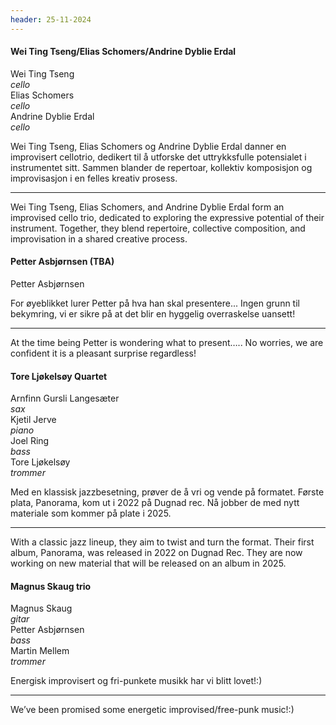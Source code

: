 ```yaml
---
header: 25-11-2024
---
```


<div class="band">
    <h4 class="band-name">Wei Ting Tseng/<wbr>Elias Schomers/<wbr>Andrine Dyblie Erdal</h4>
    <div class="band-info">
        <div class="band-members">
            Wei Ting Tseng<br> <em>cello</em><br>
            Elias Schomers<br> <em>cello</em><br>
            Andrine Dyblie Erdal<br> <em>cello</em>
        </div>
        <div class="band-text">
            <p>Wei Ting Tseng, Elias Schomers og Andrine Dyblie Erdal danner en improvisert cellotrio, dedikert til å utforske det uttrykksfulle potensialet i instrumentet sitt. Sammen blander de repertoar, kollektiv komposisjon og improvisasjon i en felles kreativ prosess.</p>
            <hr>
            <p>Wei Ting Tseng, Elias Schomers, and Andrine Dyblie Erdal form an improvised cello trio, dedicated to exploring the expressive potential of their instrument. Together, they blend repertoire, collective composition, and improvisation in a shared creative process.</p>
        </div>
    </div>
</div>

<div class="band">
    <h4 class="band-name">Petter Asbjørnsen (TBA)</h4>
    <div class="band-info">
        <div class="band-members">
            Petter Asbjørnsen
        </div>
        <div class="band-text">
            <p>For øyeblikket lurer Petter på hva han skal presentere... Ingen grunn til bekymring, vi er sikre på at det blir en hyggelig overraskelse uansett!</p>
            <hr>
            <p>At the time being Petter is wondering what to present….. No worries, we are confident it is a pleasant surprise regardless!</p>
        </div>
    </div>
</div>

<div class="band">
    <h4 class="band-name">Tore Ljøkelsøy Quartet</h4>
    <div class="band-info">
        <div class="band-members">
            Arnfinn Gursli Langesæter<br> <em>sax</em><br>
            Kjetil Jerve<br> <em>piano</em><br>
            Joel Ring<br> <em>bass</em><br>
            Tore Ljøkelsøy<br> <em>trommer</em>
        </div>
        <div class="band-text">
            <p>Med en klassisk jazzbesetning, prøver de å vri og vende på formatet. Første plata, Panorama, kom ut i 2022 på Dugnad rec. Nå jobber de med nytt materiale som kommer på plate i 2025.</p>
            <hr>
            <p>With a classic jazz lineup, they aim to twist and turn the format. Their first album, Panorama, was released in 2022 on Dugnad Rec. They are now working on new material that will be released on an album in 2025.</p>
        </div>
    </div>
</div>

<div class="band">
    <h4 class="band-name">Magnus Skaug trio</h4>
    <div class="band-info">
        <div class="band-members">
            Magnus Skaug<br> <em>gitar</em><br>
            Petter Asbjørnsen<br> <em>bass</em><br>
            Martin Mellem<br> <em>trommer</em>
        </div>
        <div class="band-text">
            <p>Energisk improvisert og fri-punkete musikk har vi blitt lovet!:)</p>
            <hr>
            <p>We’ve been promised some energetic improvised/free-punk music!:)</p>
        </div>
    </div>
</div>
